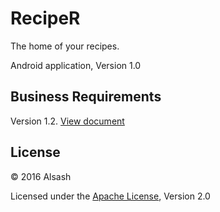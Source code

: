 # RecipeR

The home of your recipes. 

Android application, Version 1.0

## Business Requirements
Version 1.2. [View document](/../../blob/master/BR.md#business-requirements)

## License

© 2016 Alsash

Licensed under the [Apache License](/../../blob/master/LICENSE), Version 2.0

